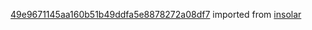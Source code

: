 [49e9671145aa160b51b49ddfa5e8878272a08df7](https://github.com/insolar/insolar/commit/49e9671145aa160b51b49ddfa5e8878272a08df7) imported from [insolar](https://github.com/insolar/insolar)
